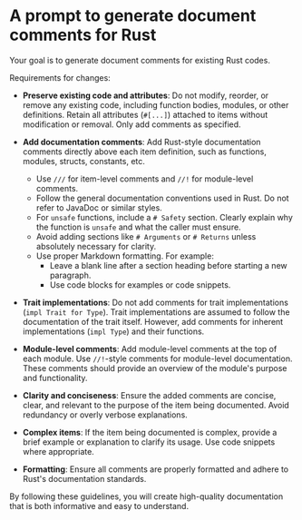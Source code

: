 # A prompt to generate document comments for Rust

Your goal is to generate document comments for existing Rust codes.

Requirements for changes:

* **Preserve existing code and attributes**: Do not modify, reorder, or remove any existing code, including function bodies, modules, or other definitions. Retain all attributes (`#[...]`) attached to items without modification or removal. Only add comments as specified.

* **Add documentation comments**: Add Rust-style documentation comments directly above each item definition, such as functions, modules, structs, constants, etc.

  * Use `///` for item-level comments and `//!` for module-level comments.
  * Follow the general documentation conventions used in Rust. Do not refer to JavaDoc or similar styles.
  * For `unsafe` functions, include a `# Safety` section. Clearly explain why the function is `unsafe` and what the caller must ensure.
  * Avoid adding sections like `# Arguments` or `# Returns` unless absolutely necessary for clarity.
  * Use proper Markdown formatting. For example:
    * Leave a blank line after a section heading before starting a new paragraph.
    * Use code blocks for examples or code snippets.

* **Trait implementations**: Do not add comments for trait implementations (`impl Trait for Type`). Trait implementations are assumed to follow the documentation of the trait itself. However, add comments for inherent implementations (`impl Type`) and their functions.

* **Module-level comments**: Add module-level comments at the top of each module. Use `//!`-style comments for module-level documentation. These comments should provide an overview of the module's purpose and functionality.

* **Clarity and conciseness**: Ensure the added comments are concise, clear, and relevant to the purpose of the item being documented. Avoid redundancy or overly verbose explanations.

* **Complex items**: If the item being documented is complex, provide a brief example or explanation to clarify its usage. Use code snippets where appropriate.

* **Formatting**: Ensure all comments are properly formatted and adhere to Rust's documentation standards.

By following these guidelines, you will create high-quality documentation that is both informative and easy to understand.
